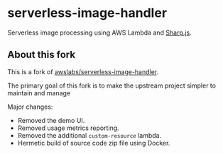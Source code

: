 # serverless-image-handler

Serverless image processing using AWS Lambda and [Sharp.js](https://sharp.pixelplumbing.com/).

## About this fork

This is a fork of [awslabs/serverless-image-handler](https://github.com/awslabs/serverless-image-handler).

The primary goal of this fork is to make the upstream project simpler to maintain and manage

Major changes:

* Removed the demo UI.
* Removed usage metrics reporting.
* Removed the additional `custom-resource` lambda.
* Hermetic build of source code zip file using Docker.
